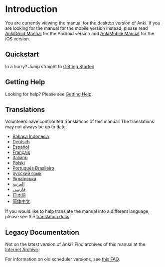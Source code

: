 # Introduction
You are currently viewing the manual for the desktop version of Anki. If you are looking for the manual for the mobile version instead, please read [AnkiDroid Manual](https://docs.ankidroid.org/) for the Android version and [AnkiMobile Manual](https://docs.ankimobile.net/) for the iOS version.

## Quickstart

In a hurry? Jump straight to [Getting Started](getting-started.md).

## Getting Help

Looking for help? Please see [Getting Help](./getting-help.md).

## Translations

Volunteers have contributed translations of this manual. The
translations may not always be up to date.

- [Bahasa Indonesia](https://web.archive.org/web/20250228144632/https://apps.ankiweb.net/docs/manual.id.html)
- [Deutsch](https://web.archive.org/web/20240413080739/https://www.dennisproksch.de/anki)
- [Español](https://web.archive.org/web/20250130154657/https://apps.ankiweb.net/docs/manual.es.html)
- [Français](https://web.archive.org/web/20250209100830/https://apps.ankiweb.net/docs/manual.fr.html)
- [Italiano](https://web.archive.org/web/20160423223801/http://192.167.9.6/Anki_ITA/Manual_ITA.htm)
- [Polski](https://platynowy.github.io/anki-manual/)
- [Português Brasileiro](https://mizerablebr.github.io/anki-manual/)
- [русский язык](https://alexeygorelov.github.io/anki-manual-ru/)
- [Українська](https://astropsy999.github.io/anki-manual/)
- [العربية](https://abdnh.github.io/anki-manual/)
- [فارسى](http://ankidroid.ir/anki.pdf)
- [日本語](http://wikiwiki.jp/rage2050/)
- [简体中文](https://open-spaced-repetition.github.io/anki-manual-zh-CN/)

If you would like to help translate the manual into a different language,
please see the [translation docs](https://translating.ankiweb.net/anki/manual.html).

## Legacy Documentation

Not on the latest version of Anki? Find archives of this manual at the [Internet Archive](https://web.archive.org/web/20240829022941/https://docs.ankiweb.net/).

For information on old scheduler versions, see [this FAQ](https://faqs.ankiweb.net/the-anki-2.1-scheduler.html).

